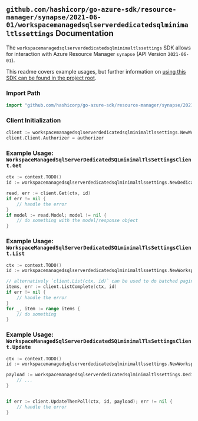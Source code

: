 
## `github.com/hashicorp/go-azure-sdk/resource-manager/synapse/2021-06-01/workspacemanagedsqlserverdedicatedsqlminimaltlssettings` Documentation

The `workspacemanagedsqlserverdedicatedsqlminimaltlssettings` SDK allows for interaction with Azure Resource Manager `synapse` (API Version `2021-06-01`).

This readme covers example usages, but further information on [using this SDK can be found in the project root](https://github.com/hashicorp/go-azure-sdk/tree/main/docs).

### Import Path

```go
import "github.com/hashicorp/go-azure-sdk/resource-manager/synapse/2021-06-01/workspacemanagedsqlserverdedicatedsqlminimaltlssettings"
```


### Client Initialization

```go
client := workspacemanagedsqlserverdedicatedsqlminimaltlssettings.NewWorkspaceManagedSqlServerDedicatedSQLminimalTlsSettingsClientWithBaseURI("https://management.azure.com")
client.Client.Authorizer = authorizer
```


### Example Usage: `WorkspaceManagedSqlServerDedicatedSQLminimalTlsSettingsClient.Get`

```go
ctx := context.TODO()
id := workspacemanagedsqlserverdedicatedsqlminimaltlssettings.NewDedicatedSQLMinimalTLSSettingID("12345678-1234-9876-4563-123456789012", "example-resource-group", "workspaceValue", "dedicatedSQLMinimalTLSSettingValue")

read, err := client.Get(ctx, id)
if err != nil {
	// handle the error
}
if model := read.Model; model != nil {
	// do something with the model/response object
}
```


### Example Usage: `WorkspaceManagedSqlServerDedicatedSQLminimalTlsSettingsClient.List`

```go
ctx := context.TODO()
id := workspacemanagedsqlserverdedicatedsqlminimaltlssettings.NewWorkspaceID("12345678-1234-9876-4563-123456789012", "example-resource-group", "workspaceValue")

// alternatively `client.List(ctx, id)` can be used to do batched pagination
items, err := client.ListComplete(ctx, id)
if err != nil {
	// handle the error
}
for _, item := range items {
	// do something
}
```


### Example Usage: `WorkspaceManagedSqlServerDedicatedSQLminimalTlsSettingsClient.Update`

```go
ctx := context.TODO()
id := workspacemanagedsqlserverdedicatedsqlminimaltlssettings.NewWorkspaceID("12345678-1234-9876-4563-123456789012", "example-resource-group", "workspaceValue")

payload := workspacemanagedsqlserverdedicatedsqlminimaltlssettings.DedicatedSQLMinimalTLSSettings{
	// ...
}


if err := client.UpdateThenPoll(ctx, id, payload); err != nil {
	// handle the error
}
```
